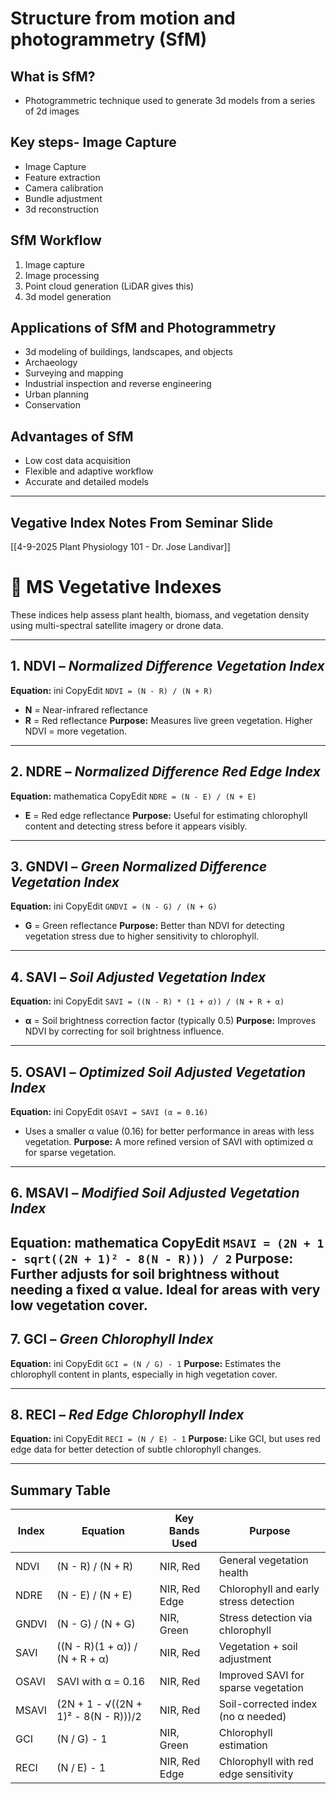 # Structure from motion and photogrammetry (SfM)
## What is SfM?
- Photogrammetric technique used to generate 3d models from a series of 2d images
## Key steps- Image Capture
- Image Capture
- Feature extraction
- Camera calibration
- Bundle adjustment
- 3d reconstruction
## SfM Workflow
1. Image capture
2. Image processing
3. Point cloud generation (LiDAR gives this)
4. 3d model generation
## Applications of SfM and Photogrammetry
- 3d modeling of buildings, landscapes, and objects
- Archaeology
- Surveying and mapping
- Industrial inspection and reverse engineering
- Urban planning
- Conservation
## Advantages of SfM
- Low cost data acquisition
- Flexible and adaptive workflow
- Accurate and detailed models
--- 
## Vegative Index Notes From Seminar Slide
[[4-9-2025 Plant Physiology 101 - Dr. Jose Landivar]]
# 🌿 MS Vegetative Indexes
These indices help assess plant health, biomass, and vegetation density using multi-spectral satellite imagery or drone data.

---
## 1. **NDVI** – _Normalized Difference Vegetation Index_
**Equation:**
ini
CopyEdit
`NDVI = (N - R) / (N + R)`
- **N** = Near-infrared reflectance
- **R** = Red reflectance
**Purpose:** Measures live green vegetation. Higher NDVI = more vegetation.
---
## 2. **NDRE** – _Normalized Difference Red Edge Index_
**Equation:**
mathematica
CopyEdit
`NDRE = (N - E) / (N + E)`
- **E** = Red edge reflectance
**Purpose:** Useful for estimating chlorophyll content and detecting stress before it appears visibly.
---
## 3. **GNDVI** – _Green Normalized Difference Vegetation Index_
**Equation:**
ini
CopyEdit
`GNDVI = (N - G) / (N + G)`
- **G** = Green reflectance
**Purpose:** Better than NDVI for detecting vegetation stress due to higher sensitivity to chlorophyll.
---
## 4. **SAVI** – _Soil Adjusted Vegetation Index_
**Equation:**
ini
CopyEdit
`SAVI = ((N - R) * (1 + α)) / (N + R + α)`
- **α** = Soil brightness correction factor (typically 0.5)
**Purpose:** Improves NDVI by correcting for soil brightness influence.
---
## 5. **OSAVI** – _Optimized Soil Adjusted Vegetation Index_
**Equation:**
ini
CopyEdit
`OSAVI = SAVI (α = 0.16)`
- Uses a smaller α value (0.16) for better performance in areas with less vegetation.
**Purpose:** A more refined version of SAVI with optimized α for sparse vegetation.
---
## 6. **MSAVI** – _Modified Soil Adjusted Vegetation Index_
**Equation:**
mathematica
CopyEdit
`MSAVI = (2N + 1 - sqrt((2N + 1)² - 8(N - R))) / 2`
**Purpose:** Further adjusts for soil brightness without needing a fixed α value. Ideal for areas with very low vegetation cover.
---
## 7. **GCI** – _Green Chlorophyll Index_
**Equation:**
ini
CopyEdit
`GCI = (N / G) - 1`
**Purpose:** Estimates the chlorophyll content in plants, especially in high vegetation cover.

---
## 8. **RECI** – _Red Edge Chlorophyll Index_
**Equation:**
ini
CopyEdit
`RECI = (N / E) - 1`
**Purpose:** Like GCI, but uses red edge data for better detection of subtle chlorophyll changes.

---
## Summary Table
| Index | Equation                             | Key Bands Used | Purpose                                |
| ----- | ------------------------------------ | -------------- | -------------------------------------- |
| NDVI  | (N - R) / (N + R)                    | NIR, Red       | General vegetation health              |
| NDRE  | (N - E) / (N + E)                    | NIR, Red Edge  | Chlorophyll and early stress detection |
| GNDVI | (N - G) / (N + G)                    | NIR, Green     | Stress detection via chlorophyll       |
| SAVI  | ((N - R)(1 + α)) / (N + R + α)       | NIR, Red       | Vegetation + soil adjustment           |
| OSAVI | SAVI with α = 0.16                   | NIR, Red       | Improved SAVI for sparse vegetation    |
| MSAVI | (2N + 1 - √((2N + 1)² - 8(N - R)))/2 | NIR, Red       | Soil-corrected index (no α needed)     |
| GCI   | (N / G) - 1                          | NIR, Green     | Chlorophyll estimation                 |
| RECI  | (N / E) - 1                          | NIR, Red Edge  | Chlorophyll with red edge sensitivity  |
